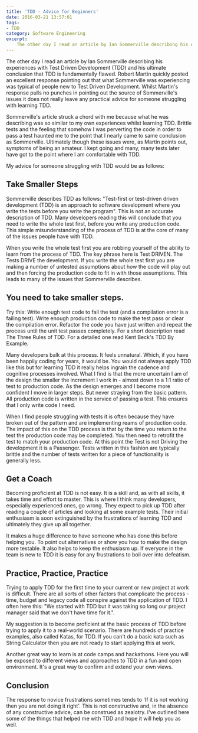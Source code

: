 ```yaml
---
title: 'TDD - Advice for Beginners'
date: 2016-03-21 13:57:01
tags: 
- TDD
category: Software Engineering
excerpt:
    The other day I read an article by Ian Sommerville describing his experiences with Test Driven Development (TDD) and his ultimate conclusion that TDD is fundamentally flawed. Robert Martin quickly posted an excellent response pointing out that what Sommerville was experiencing was typical of people new to Test Driven Development. Whilst Martin's response pulls no punches in pointing out the source of Sommerville's issues it does not really leave any practical advice for someone struggling with learning TDD. 
---
```


The other day I read an article by Ian Sommerville describing his experiences with Test Driven Development (TDD) and his ultimate conclusion that TDD is fundamentally flawed. Robert Martin quickly posted an excellent response pointing out that what Sommerville was experiencing was typical of people new to Test Driven Development. Whilst Martin's response pulls no punches in pointing out the source of Sommerville's issues it does not really leave any practical advice for someone struggling with learning TDD. 

Sommerville's article struck a chord with me because what he was describing was so similar to my own experiences whilst learning TDD. Brittle tests and the feeling that somehow I was perverting the code in order to pass a test haunted me to the point that I nearly came to same conclusion as Sommerville. Ultimately though these issues were, as Martin points out, symptoms of being an amateur. I kept going and many, many tests later have got to the point where I am comfortable with TDD.

My advice for someone struggling with TDD would be as follows:

## Take Smaller Steps

Sommerville describes TDD as follows: "Test-first or test-driven driven development (TDD) is an approach to software development where you write the tests before you write the program". This is not an accurate description of TDD. Many developers reading this will conclude that you need to write the whole test first, before you write any production code. This simple misunderstanding of the process of TDD is at the core of many of the issues people have with TDD. 

When you write the whole test first you are robbing yourself of the ability to learn from the process of TDD. The key phrase here is Test DRIVEN. The Tests DRIVE the development. If you write the whole test first you are making a number of untested assumptions about how the code will play out and then forcing the production code to fit in with those assumptions. This leads to many of the issues that Sommerville describes.

## You need to take smaller steps. 

Try this: Write enough test code to fail the test (and a compilation error is a failing test). Write enough production code to make the test pass or clear the compilation error. Refactor the code you have just written and repeat the process until the unit test passes completely. For a short description read The Three Rules of TDD. For a detailed one read Kent Beck's TDD By Example.

Many developers balk at this process. It feels unnatural. Which, if you have been happily coding for years, it would be. You would not always apply TDD like this but for learning TDD it really helps ingrain the cadence and cognitive processes involved. What I find is that the more uncertain I am of the design the smaller the increment I work in - almost down to a 1:1 ratio of test to production code. As the design emerges and I become more confident I move in larger steps. But never straying from the basic pattern. All production code is written in the service of passing a test. This ensures that I only write code I need. 

When I find people struggling with tests it is often because they have broken out of the pattern and are implementing reams of production code. The impact of this on the TDD process is that by the time you return to the test the production code may be completed. You then need to retrofit the test to match your production code. At this point the Test is not Driving the development it is a Passenger. Tests written in this fashion are typically brittle and the number of tests written for a piece of functionality is generally less. 

## Get a Coach

Becoming proficient at TDD is not easy. It is a skill and, as with all skills, it takes time and effort to master. This is where I think many developers, especially experienced ones, go wrong. They expect to pick up TDD after reading a couple of articles and looking at some example tests. Their initial enthusiasm is soon extinguished by the frustrations of learning TDD and ultimately they give up all together. 

It makes a huge difference to have someone who has done this before helping you. To point out alternatives or show you how to make the design more testable. It also helps to keep the enthusiasm up. If everyone in the team is new to TDD it is easy for any frustrations to boil over into defeatism. 

## Practice, Practice, Practice

Trying to apply TDD for the first time to your current or new project at work is difficult. There are all sorts of other factors that complicate the process - time, budget and legacy code all conspire against the application of TDD. I often here this: "We started with TDD but it was taking so long our project manager said that we don't have time for it.". 

My suggestion is to become proficient at the basic process of TDD before trying to apply it to a real-world scenario. There are hundreds of practice examples, also called Katas, for TDD. If you can't do a basic kata such as String Calculator then you are not ready to start applying this at work. 

Another great way to learn is at code camps and hackathons. Here you will be exposed to different views and approaches to TDD in a fun and open environment. It's a great way to confirm and extend your own views.

## Conclusion

The response to novice frustrations sometimes tends to 'If it is not working then you are not doing it right'. This is not constructive and, in the absence of any constructive advice, can be construed as zealotry. I've outlined here some of the things that helped me with TDD and hope it will help you as well.